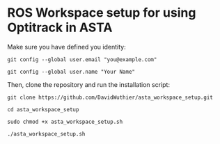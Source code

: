# ROS Workspace setup for using Optitrack in ASTA

Make sure you have defined you identity:

`git config --global user.email "you@example.com"`

`git config --global user.name "Your Name"`

Then, clone the repository and run the installation script:

`git clone https://github.com/DavidWuthier/asta_workspace_setup.git`

`cd asta_workspace_setup`

`sudo chmod +x asta_workspace_setup.sh`

`./asta_workspace_setup.sh`
